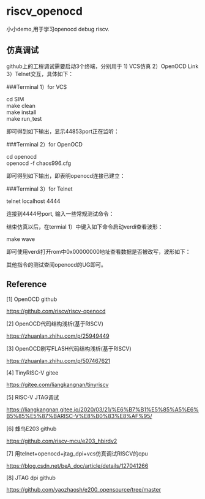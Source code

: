 # riscv_openocd  

小小demo,用于学习openocd debug riscv.

## 仿真调试

github上的工程调试需要启动3个终端，分别用于 1) VCS仿真  2）OpenOCD Link 3）Telnet交互，具体如下：

###Terminal 1）for VCS

cd SIM  
make clean  
make install  
make run_test  

即可得到如下输出，显示44853port正在监听：


###Terminal 2）for OpenOCD

cd openocd  
openocd -f chaos996.cfg  

即可得到如下输出，即表明openocd连接已建立：


###Terminal 3）for Telnet

telnet localhost 4444  

连接到4444号port, 输入一些常规测试命令：

结束仿真以后，在termial 1）中键入如下命令启动verdi查看波形：

make wave  

即可使用verdi打开rom中0x00000000地址查看数据是否被改写，波形如下：

其他指令的测试查阅openocd的UG即可。


## Reference

[1] OpenOCD github

https://github.com/riscv/riscv-openocd

[2] OpenOCD代码结构浅析(基于RISCV)

https://zhuanlan.zhihu.com/p/25949449

[3] OpenOCD刷写FLASH代码结构浅析(基于RISCV)

https://zhuanlan.zhihu.com/p/507467621

[4] TinyRISC-V gitee

https://gitee.com/liangkangnan/tinyriscv

[5] RISC-V JTAG调试

https://liangkangnan.gitee.io/2020/03/21/%E6%B7%B1%E5%85%A5%E6%B5%85%E5%87%BARISC-V%E8%B0%83%E8%AF%95/

[6] 蜂鸟E203 github

https://github.com/riscv-mcu/e203_hbirdv2

[7] 用telnet+openocd+jtag_dpi+vcs仿真调试RISCV的cpu

https://blog.csdn.net/beA_doc/article/details/127041266

[8] JTAG dpi github

https://github.com/yaozhaosh/e200_opensource/tree/master

​



